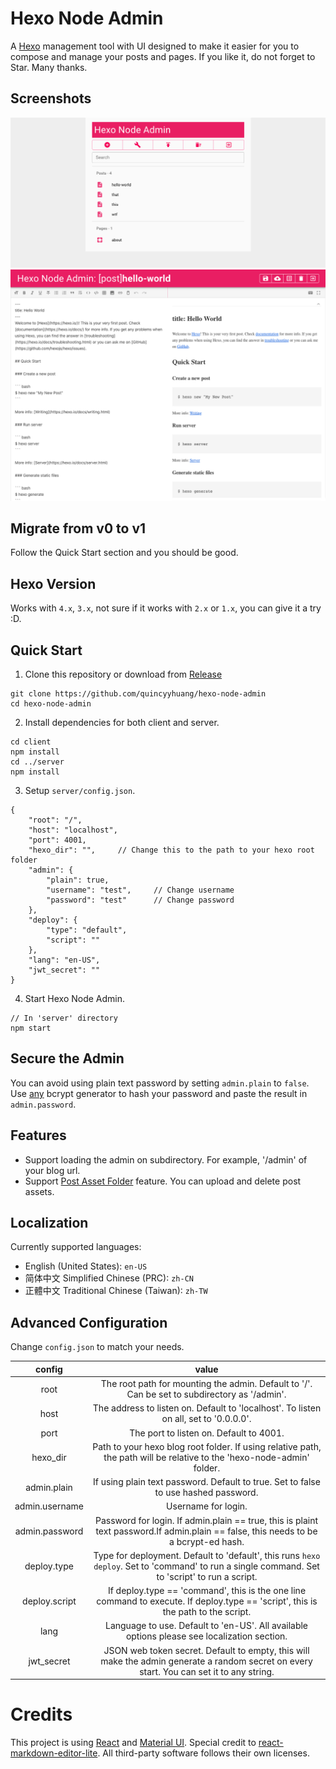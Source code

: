 # Hexo Node Admin

A [Hexo](https://hexo.io/) management tool with UI designed to make it easier for you to compose and manage your posts and pages. If you like it, do not forget to Star. Many thanks.

## Screenshots

![](./docs/dashboard.png)
![](./docs/editor.png)

## Migrate from v0 to v1

Follow the Quick Start section and you should be good.

## Hexo Version

Works with `4.x`, `3.x`, not sure if it works with `2.x` or `1.x`, you can give it a try :D.

## Quick Start

1. Clone this repository or download from [Release](https://github.com/quincyyhuang/hexo-node-admin/releases)

```
git clone https://github.com/quincyyhuang/hexo-node-admin
cd hexo-node-admin
```

2. Install dependencies for both client and server.

```
cd client
npm install
cd ../server
npm install
```

3. Setup `server/config.json`.

```
{
    "root": "/",
    "host": "localhost",
    "port": 4001,
    "hexo_dir": "",     // Change this to the path to your hexo root folder
    "admin": {
        "plain": true,
        "username": "test",     // Change username
        "password": "test"      // Change password
    },
    "deploy": {
        "type": "default",
        "script": ""
    },
    "lang": "en-US",
    "jwt_secret": ""
}
```

4. Start Hexo Node Admin.

```
// In 'server' directory
npm start
```

## Secure the Admin

You can avoid using plain text password by setting `admin.plain` to `false`. Use [any](https://bcrypt-generator.com/) bcrypt generator to hash your password and paste the result in `admin.password`.

## Features

- Support loading the admin on subdirectory. For example, '/admin' of your blog url.
- Support [Post Asset Folder](https://hexo.io/docs/asset-folders#Post-Asset-Folder) feature. You can upload and delete post assets.

## Localization

Currently supported languages:
- English (United States): `en-US`
- 简体中文 Simplified Chinese (PRC): `zh-CN`
- 正體中文 Traditional Chinese (Taiwan): `zh-TW`

## Advanced Configuration

Change `config.json` to match your needs.

|     config     |                                                                      value                                                                     |
|:--------------:|:----------------------------------------------------------------------------------------------------------------------------------------------:|
|      root      |                          The root path for mounting the admin. Default to '/'. Can be set to subdirectory as '/admin'.                         |
|      host      |                              The address to listen on. Default to 'localhost'. To listen on all, set to '0.0.0.0'.                             |
|      port      |                                                     The port to listen on. Default to 4001.                                                    |
|    hexo_dir    |              Path to your hexo blog root folder. If using relative path, the path will be relative to the 'hexo-node-admin' folder.             |
|   admin.plain  |                               If using plain text password. Default to true. Set to false to use hashed password.                              |
| admin.username |                                                               Username for login.                                                              |
| admin.password |      Password for login. If admin.plain == true, this is plaint text password.If admin.plain == false, this needs to be a bcrypt-ed hash.      |
|   deploy.type  | Type for deployment. Default to 'default', this runs `hexo deploy`. Set to 'command' to run a single command. Set to 'script' to run a script. |
|  deploy.script |        If deploy.type == 'command', this is the one line command to execute. If deploy.type == 'script', this is the path to the script.       |
|      lang      |                           Language to use. Default to 'en-US'. All available options please see localization section.                          |
|   jwt_secret   |   JSON web token secret. Default to empty, this will make the admin generate a random secret on every start. You can set it to any string.  |

# Credits

This project is using [React](https://reactjs.org/) and [Material UI](https://material-ui.com/). Special credit to [react-markdown-editor-lite](https://github.com/HarryChen0506/react-markdown-editor-lite). All third-party software follows their own licenses.